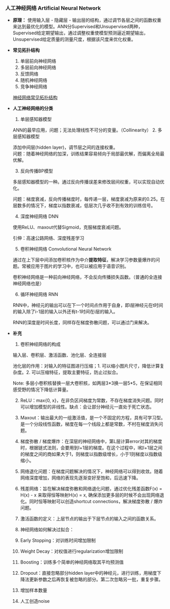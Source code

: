 ### 人工神经网络 Artificial Neural Network

- **原理：** 使用输入层 - 隐藏层 - 输出层的结构，通过调节各层之间的函数权重来达到最优化的模型。ANN分Supervised和Unsupervised两种，Supervised给定期望输出，通过调整权重使模型预测逼近期望输出，Unsupervised给定质量的测量尺度，根据该尺度来优化权重。

- **常见拓扑结构**
  1. 单层前向神经网络
  2. 多层前向神经网络
  3. 反馈网络
  4. 随机神经网络
  5. 竞争神经网络

    [神经网络常见拓扑结构](\神经网络常见拓扑结构.webp)

- **人工神经网络的分类**
  1. 单层感知器模型

    ANN的最早应用，问题；无法处理线性不可分的变量。（Collinearity）
  2. 多层感知器模型

    添加中间层(hidden layer)，调节层之间的连接权重。 \
    问题：随着神经网络的加深，训练结果容易倾向于局部最优解，而偏离全局最优解。

  3. 反向传播BP模型

    多层感知器模型的一种。通过反向传播误差来修改层间权重，可以实现自动优化。

    问题：梯度衰减，反向传播梯度时，每传递一层，梯度衰减为原来的0.25。在层数多的情况下，梯度以指数衰减，低层次几乎收不到有效的训练信号。

  4. 深度神经网络 DNN

    使用ReLU、maxout代替Sigmoid，克服梯度衰减问题。

    引伸：高速公路网络、深度残差学习

  5. 卷积神经网络 Convolutional Neural Network

    通过在上下层中间添加卷积核作为中介**提取特征**，解决学习参数量爆炸的问题。常被应用于图片的学习中，也可以被应用于语音识别。

    卷积神经网络是一种前向神经网络，不会反向传播损失函数。（普通的全连接神经网络也是）

  6. 循环神经网络 RNN

    RNN中，神经元的输出可以在下一个时间点作用于自身，即i层神经元在t时间的输入除了i-1层的输入以外还有t-1时间在i层的输入。

    RNN的深度是时间长度，同样存在梯度弥散问题，可以通过门来解决。


- **补充**

  1. 卷积神经网络的构成

    输入层、卷积层、激活函数、池化层、全连接层

    池化层的作用：对输入的特征图进行压缩；1. 可以缩小图片尺寸，降低计算复杂度。2. 可以压缩特征，提取主要特征，防止过拟合。

    Note: 多层小卷积核替换一层大卷积核，如两层3\*3换一层5\*5，在保证相同感受野的情况下降低计算量。

  2. ReLU：max{0, x}，在非负区间梯度为常数，不存在梯度消失问题。同时可以增加模型的非线性。缺点：会让部分神经元一直处于死亡状态。

  3. Maxout：输出最大的一组激活值，是一个不固定的方程，具有可学习型。是一个分段线性函数，梯度在每一个线段上都是常数，不村在梯度消失问题。

  4. 梯度弥散 / 梯度爆炸：在深层的神经网络中，第L层计算error对其的梯度时，根据链式法则，会要用到l+1层的梯度。在这个过程中，l和l+1层之间的梯度之间的商如果大于1，则梯度以指数级增长，小于1则梯度以指数级缩小。

  5. 网络退化问题：在梯度问题解决的情况下，神经网络可以得到收敛。随着网络深度增加，网络的表现先逐渐变好至饱和，后迅速下降。

  6. 残差网络：旨在解决梯度弥散和网络退化问题，通过优化残差函数F(x) = H(x) - x 来取得恒等映射H(x) = x, 确保添加更多层的时候不会出现网络退化。同时恒等映射可以创造shortcut connections，解决梯度弥散 / 爆炸问题。

  7. 激活函数的定义：上层节点的输出于下层节点的输入之间的函数关系。

  8. 神经网络如何解决过拟合：

    1. Early Stopping：对训练时间增加限制
    2. Weight Decay：对权值进行regularization增加限制
    3. Boosting：训练多个简单的神经网络取其平均预测值
    4. Dropout：直接忽略部分hidden layer中的神经元，进行训练，用梯度下降法更新参数之后再恢复被忽略的部分。第二次忽略另一批，重复步骤。
    5. 增加样本数量
    6. 人工创造noise
